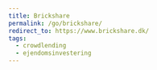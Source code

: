 ```yaml
---
title: Brickshare
permalink: /go/brickshare/
redirect_to: https://www.brickshare.dk/
tags:
  - crowdlending
  - ejendomsinvestering
---
```

